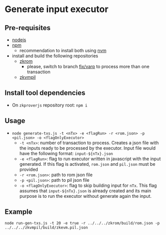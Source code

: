 # Generate input executor

## Pre-requisites
- [nodejs](https://nodejs.org/en/)
- [npm](https://docs.npmjs.com/downloading-and-installing-node-js-and-npm)
  - recommendation to install both using [nvm](https://github.com/nvm-sh/nvm)
- install and build the following repositories
  - [zkrom](https://github.com/hermeznetwork/zkrom)
    - please, switch to branch [fix/varp](https://github.com/hermeznetwork/zkrom/tree/fix/varp) to process more than one transaction
  - [zkvmpil](https://github.com/hermeznetwork/zkvmpil)

## Install tool dependencies
- On `zkproverjs` repository root: `npm i`

## Usage
- `node generate-txs.js -t <nTx> -e <flagRun> -r <rom.json> -p <pil.json> -o <flagOnlyExecutor>`
  - `-t <nTx>`: number of transaction to process. Creates a json file with the inputs ready to be processed by the executor. Input file would have the following format: `input-${nTx}.json`
  - `-e <flagRun>`: flag to run executor written in javascript with the input generated. If this flag is activated, `rom.json` and `pil.json` must be provided
  - `-r <rom.json>`: path to rom json file
  - `-p <pil.json>`: path to pil json file
  - `-o <flagOnlyExecutor>`: flag to skip building input for `nTx`. This flag assumes that `input-${nTx}.json` is already created and its main purpose is to run the executor without generate again the input.

## Example
```
node run-gen-txs.js -t 20 -e true -r ../../../zkrom/build/rom.json -p ../../../zkvmpil/build/zkevm.pil.json
```